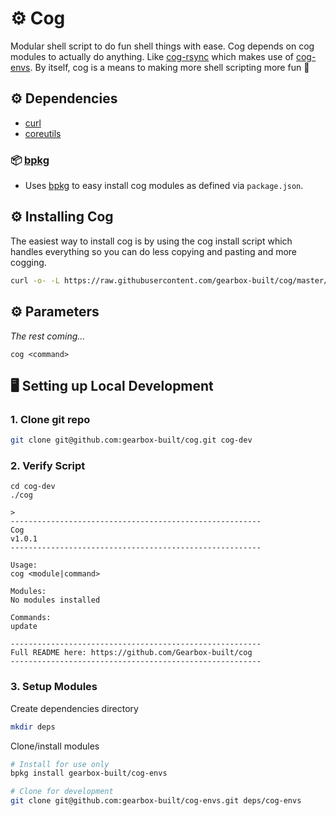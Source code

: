 # ⚙️ Cog

Modular shell script to do fun shell things with ease. Cog depends on cog modules to actually do anything. Like [cog-rsync](https://github.com/gearbox-built/cog-rsync) which makes use of [cog-envs](https://github.com/gearbox-built/cog-envs). By itself, cog is a means to making more shell scripting more fun 🎉

## ⚙︎ Dependencies
* [curl](http://curl.haxx.se/)
* [coreutils](https://www.gnu.org/software/coreutils/)

### 📦 [bpkg](https://github.com/bpkg/bpkg)

* Uses [bpkg](https://github.com/bpkg/bpkg) to easy install cog modules as defined via `package.json`.

## ⚙︎ Installing Cog

The easiest way to install cog is by using the cog install script which handles everything so you can do less copying and pasting and more cogging.

```sh
curl -o- -L https://raw.githubusercontent.com/gearbox-built/cog/master/install.sh | bash
```

## ⚙︎ Parameters

*The rest coming...*

`cog <command>`

## 🖥 Setting up Local Development

### 1. Clone git repo
```sh
git clone git@github.com:gearbox-built/cog.git cog-dev
```

### 2. Verify Script
```console
cd cog-dev
./cog

> 
--------------------------------------------------------
Cog
v1.0.1
--------------------------------------------------------

Usage:
cog <module|command>

Modules:
No modules installed

Commands:
update

--------------------------------------------------------
Full README here: https://github.com/Gearbox-built/cog
--------------------------------------------------------
```

### 3. Setup Modules
Create dependencies directory
```sh
mkdir deps
```
Clone/install modules
```sh
# Install for use only
bpkg install gearbox-built/cog-envs

# Clone for development
git clone git@github.com:gearbox-built/cog-envs.git deps/cog-envs
```
